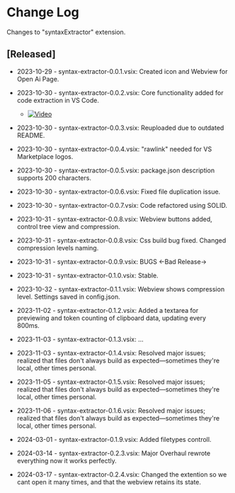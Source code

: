 # Change Log

Changes to "syntaxExtractor" extension.

## [Released]

- 2023-10-29 - syntax-extractor-0.0.1.vsix: Created icon and Webview for Open Ai Page.

- 2023-10-30 - syntax-extractor-0.0.2.vsix: Core functionality added for code extraction in VS Code.
   - [![Video](https://img.youtube.com/vi/CRpBg0mb8qY/maxresdefault.jpg)](https://youtube.com/shorts/CRpBg0mb8qY?si=TqlSQ7E2LlUQREYb)

- 2023-10-30 - syntax-extractor-0.0.3.vsix: Reuploaded due to outdated README.

- 2023-10-30 - syntax-extractor-0.0.4.vsix: "rawlink" needed for VS Marketplace logos.

- 2023-10-30 - syntax-extractor-0.0.5.vsix: package.json description supports 200 characters.

- 2023-10-30 - syntax-extractor-0.0.6.vsix: Fixed file duplication issue.

- 2023-10-30 - syntax-extractor-0.0.7.vsix: Code refactored using SOLID.

- 2023-10-31 - syntax-extractor-0.0.8.vsix: Webview buttons added, control tree view and compression.

- 2023-10-31 - syntax-extractor-0.0.8.vsix: Css build bug fixed. Changed compression levels naming.

- 2023-10-31 - syntax-extractor-0.0.9.vsix: BUGS <-Bad Release->

- 2023-10-31 - syntax-extractor-0.1.0.vsix: Stable.

- 2023-10-32 - syntax-extractor-0.1.1.vsix: Webview shows compression level. Settings saved in config.json.

- 2023-11-02 - syntax-extractor-0.1.2.vsix: Added a textarea for previewing and token counting of clipboard data, updating every 800ms.

- 2023-11-03 - syntax-extractor-0.1.3.vsix: ...

- 2023-11-03 - syntax-extractor-0.1.4.vsix: Resolved major issues; realized that files don't always build as expected—sometimes they're local, other times personal.

- 2023-11-05 - syntax-extractor-0.1.5.vsix: Resolved major issues; realized that files don't always build as expected—sometimes they're local, other times personal.

- 2023-11-06 - syntax-extractor-0.1.6.vsix: Resolved major issues; realized that files don't always build as expected—sometimes they're local, other times personal.

- 2024-03-01 - syntax-extractor-0.1.9.vsix: Added filetypes controll.

- 2024-03-14 - syntax-extractor-0.2.3.vsix: Major Overhaul rewrote everything now it works perfectly.

- 2024-03-17 - syntax-extractor-0.2.4.vsix: Changed the extention so we cant open it many times, and that the webview retains its state.